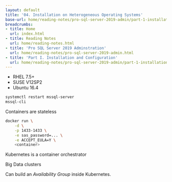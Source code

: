```yaml
---
layout: default
title: '04. Installation on Heterogeneous Operating Systems'
base-url: home/reading-notes/pro-sql-server-2019-admin/part-1-installation-and-configuration/04-installation-on-heterogeneous-operating-system.html
breadcrumbs:
- title: Home
  url: index.html
- title: Reading Notes
  url: home/reading-notes.html
- title: 'Pro SQL Server 2019 Adminstration'
  url: home/reading-notes/pro-sql-server-2019-admin.html
- title: 'Part I. Installation and Configuration'
  url: home/reading-notes/pro-sql-server-2019-admin/part-1-installation-and-configuration.html
---
```


- RHEL 7.5+
- SUSE V12SP2
- Ubuntu 16.4

```bash
systemctl restart mssql-server
mssql-cli
```

Containers are stateless

```bash
docker run \
    -d \
    -p 1433-1433 \
    -e sas_password=... \
    -e ACCEPT_EULA=Y \
    <container>
```

Kubernetes is a container orchestrator

Big Data clusters

Can build an <em>Availability Group</em> inside Kubernetes.

